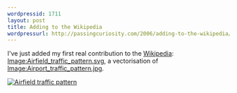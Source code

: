 ```yaml
---
wordpressid: 1711
layout: post
title: Adding to the Wikipedia
wordpressurl: http://passingcuriosity.com/2006/adding-to-the-wikipedia/
---
```


I've just added my first real contribution to the
[Wikipedia](https://en.wikipedia.org/wiki/):
[Image:Airfield_traffic_pattern.svg](https://en.wikipedia.org/wiki/Image:Airfield_traffic_pattern.svg),
a vectorisation of
[Image:Airport_traffic_pattern.jpg](https://en.wikipedia.org/wiki/Image:Airport_traffic_pattern.jpg).

[![Airfield traffic pattern](https://farm1.static.flickr.com/101/298928549_ad0ffabe28.jpg)](https://www.flickr.com/photos/thsutton/298928549/)
